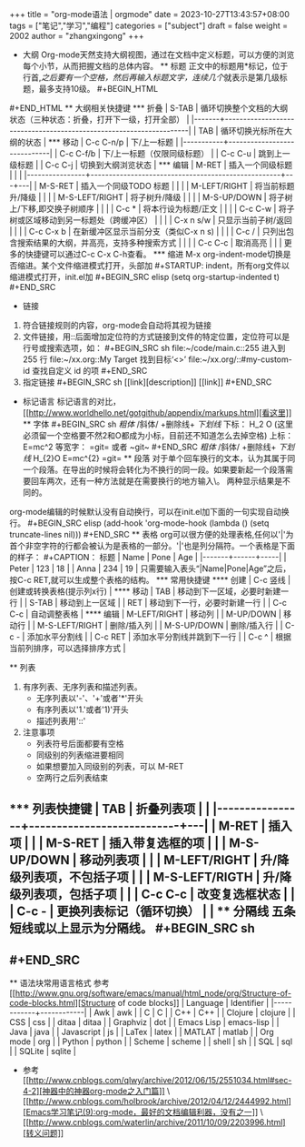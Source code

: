 +++
title = "org-mode语法 | orgmode"
date = 2023-10-27T13:43:57+08:00
tags = ["笔记","学习","编程"]
categories = ["subject"]
draft = false
weight = 2002
author = "zhangxingong"
+++

* 大纲
Org-mode天然支持大纲视图，通过在文档中定义标题，可以方便的浏览每个小节，从而把握文档的总体内容。
** 标题
正文中的标题用*标记，位于行首,*之后要有一个空格，然后再输入标题文字，连续几个*就表示是第几级标题，最多支持10级。
#+BEGIN_HTML
<!-- more -->
#+END_HTML
** 大纲相关快捷键
*** 折叠
| S-TAB | 循环切换整个文档的大纲状态（三种状态：折叠，打开下一级，打开全部） |
|-------+--------------------------------------------------------------------|
| TAB   | 循环切换光标所在大纲的状态                                         |
*** 移动
| C-c C-n/p | 下/上一标题                 |
|-----------+-----------------------------|
| C-c C-f/b | 下/上一标题（仅限同级标题） |
| C-c C-u   | 跳到上一级标题              |
| C-c C-j   | 切换到大纲浏览状态          |
*** 编辑
| M-RET          | 插入一个同级标题                                   |   |   |
|----------------+----------------------------------------------------+---+---|
| M-S-RET        | 插入一个同级TODO 标题                              |   |   |
| M-LEFT/RIGHT   | 将当前标题升/降级                                  |   |   |
| M-S-LEFT/RIGHT | 将子树升/降级                                      |   |   |
| M-S-UP/DOWN    | 将子树上/下移,即交换子树顺序                       |   |   |
| C-c *          | 将本行设为标题/正文                                |   |   |
| C-c C-w        | 将子树或区域移动到另一标题处（跨缓冲区）           |   |   |
| C-x n s/w      | 只显示当前子树/返回                                |   |   |
| C-c C-x b      | 在新缓冲区显示当前分支（类似C-x n s)               |   |   |
| C-c /          | 只列出包含搜索结果的大纲，并高亮，支持多种搜索方式 |   |   |
| C-c C-c        | 取消高亮                                           |   |   |
更多的快捷键可以通过C-c C-x C-h查看。
*** 缩进
M-x org-indent-mode切换是否缩进。某个文件缩进模式打开，头部加 #+STARTUP: indent，所有org文件以缩进模式打开，init.el加
#+BEGIN_SRC elisp
(setq org-startup-indented t)
#+END_SRC
* 链接
1. 符合链接规则的内容，org-mode会自动将其视为链接
2. 文件链接，用::后面增加定位符的方式链接到文件的特定位置，定位符可以是行号或搜索选项，如：
    #+BEGIN_SRC sh
    file:~/code/main.c::255                     进入到 255 行
    file:~/xx.org::My Target                    找到目标‘<<My Target>>’
    file:~/xx.org/::#my-custom-id               查找自定义 id 的项
    #+END_SRC
3. 指定链接
    #+BEGIN_SRC sh
    [[link][description]]
    [[link]]
    #+END_SRC
* 标记语言
标记语言的对比，[[http://www.worldhello.net/gotgithub/appendix/markups.html][看这里]]
** 字体
#+BEGIN_SRC sh
*粗体*
/斜体/
+删除线+
_下划线_
下标： H_2 O (这里必须留一个空格要不然2和O都成为小标，目前还不知道怎么去掉空格)
上标： E=mc^2
等宽字：  =git= 或者 ~git~
#+END_SRC
*粗体* /斜体/ +删除线+ _下划线_ H_{2}O E=mc^{2} =git=
** 段落
对于单个回车换行的文本，认为其属于同一个段落。在导出的时候将会转化为不换行的同一段。如果要新起一个段落需要回车两次，还有一种方法就是在需要换行的地方输入\\。
两种显示结果是不同的。

org-mode编辑的时候默认没有自动换行，可以在init.el加下面的一句实现自动换行。
#+BEGIN_SRC elisp
(add-hook 'org-mode-hook (lambda () (setq truncate-lines nil)))
#+END_SRC
** 表格
org可以很方便的处理表格,任何以'|'为首个非空字符的行都会被认为是表格的一部分。'|'也是列分隔符。一个表格是下面的样子：
#+CAPTION： 标题
| Name  | Pone | Age |
|-------+------+-----|
| Peter |  123 |  18 |
| Anna  |  234 |  19 |
只需要输入表头“|Name|Pone|Age”之后，按C-c RET,就可以生成整个表格的结构。
*** 常用快捷键
**** 创建
| C-c 竖线 | 创建或转换表格(提示列x行) |
**** 移动
| TAB     | 移动到下一区域，必要时新建一行 |
| S-TAB   | 移动到上一区域                 |
| RET     | 移动到下一行，必要时新建一行   |
| C-c C-c | 自动调整表格                   |
**** 编辑
| M-LEFT/RIGHT   | 移动列                           |
| M-UP/DOWN      | 移动行                           |
| M-S-LEFT/RIGHT | 删除/插入列                      |
| M-S-UP/DOWN    | 删除/插入行                      |
| C-c -          | 添加水平分割线                   |
| C-c RET        | 添加水平分割线并跳到下一行       |
| C-c ^          | 根据当前列排序，可以选择排序方式 |

** 列表
1. 有序列表、无序列表和描述列表。
   + 无序列表以'-'、'+'或者'*'开头
   + 有序列表以'1.'或者'1)'开头
   + 描述列表用'::'
2. 注意事项
   + 列表符号后面都要有空格
   + 同级别的列表缩进要相同
   + 如果想要加入同级别的列表，可以 M-RET
   + 空两行之后列表结束


*** 列表快捷键
| TAB            | 折叠列表项                |   |
|----------------+---------------------------+---|
| M-RET          | 插入项                    |   |
| M-S-RET        | 插入带复选框的项          |   |
| M-S-UP/DOWN    | 移动列表项                |   |
| M-LEFT/RIGHT   | 升/降级列表项，不包括子项 |   |
| M-S-LEFT/RIGTH | 升/降级列表项，包括子项   |   |
| C-c C-c        | 改变复选框状态            |   |
| C-c -          | 更换列表标记（循环切换）  |   |
** 分隔线
五条短线或以上显示为分隔线。
#+BEGIN_SRC sh
-----
#+END_SRC
-----
** 语法块常用语言格式
参考[[http://www.gnu.org/software/emacs/manual/html_node/org/Structure-of-code-blocks.html][Structure of code blocks]]
| Language   | Identifier |
|------------+------------|
| Awk        | awk        |
| C          | C          |
| C++        | C++        |
| Clojure    | clojure    |
| CSS        | css        |
| ditaa      | ditaa      |
| Graphviz   | dot        |
| Emacs Lisp | emacs-lisp |
| Java       | java       |
| Javascript | js         |
| LaTex      | latex      |
| MATLAT     | matlab     |
| Org mode   | org        |
| Python     | python     |
| Scheme     | scheme     |
| shell      | sh         |
| SQL        | sql        |
| SQLite     | sqlite     |
* 参考
[[http://www.cnblogs.com/qlwy/archive/2012/06/15/2551034.html#sec-4-2][神器中的神器org-mode之入门篇]] \\
[[http://www.cnblogs.com/holbrook/archive/2012/04/12/2444992.html][Emacs学习笔记(9):org-mode，最好的文档编辑利器，没有之一]] \\
[[http://www.cnblogs.com/waterlin/archive/2011/10/09/2203996.html][转义问题]]
